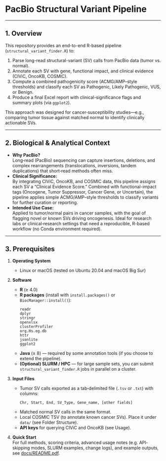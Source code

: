 # PacBio Structural Variant Pipeline

---

## 1. Overview
This repository provides an end-to-end R-based pipeline (`structural_variant_finder.R`) to:
1. Parse long-read structural-variant (SV) calls from PacBio data (tumor vs. normal).  
2. Annotate each SV with gene, functional impact, and clinical evidence (CIViC, OncoKB, COSMIC).  
3. Compute a combined pathogenicity score (ACMG/AMP–style thresholds) and classify each SV as Pathogenic, Likely Pathogenic, VUS, or Benign.  
4. Produce a final Excel report with clinical-significance flags and summary plots (via `ggplot2`).

This approach was designed for cancer‐susceptibility studies—e.g., comparing tumor tissue against matched normal to identify clinically actionable SVs.

---

## 2. Biological & Analytical Context
- **Why PacBio?**  
  Long‐read (PacBio) sequencing can capture insertions, deletions, and complex rearrangements (translocations, inversions, tandem duplications) that short‐read methods often miss.  
- **Clinical Significance:**  
  By integrating CIViC, OncoKB, and COSMIC data, this pipeline assigns each SV a “Clinical Evidence Score.” Combined with functional-impact tags (Oncogene, Tumor Suppressor, Cancer Gene, or Uncertain), the pipeline applies simple ACMG/AMP–style thresholds to classify variants for further curation or reporting.  
- **Intended Use Case:**  
  Applied to tumor/normal pairs in cancer samples, with the goal of flagging novel or known SVs driving oncogenesis. Ideal for research labs or clinical‐research settings that need a reproducible, R-based workflow (no Conda environment required).

---

## 3. Prerequisites

1. **Operating System**  
   - Linux or macOS (tested on Ubuntu 20.04 and macOS Big Sur)

2. **Software**  
   - **R** (≥ 4.0)  
   - **R packages** (install with `install.packages()` or `BiocManager::install()`):  
     ```
     readr
     dplyr
     stringr
     openxlsx
     clusterProfiler
     org.Hs.eg.db
     httr
     jsonlite
     ggplot2
     ```
   - **Java** (≥ 8) — required by some annotation tools (if you choose to extend the pipeline).  
   - **(Optional) SLURM / HPC** — for large sample sets, you can submit `structural_variant_finder.R` jobs in parallel on a cluster.

3. **Input Files**  
   - Tumor SV calls exported as a tab‐delimited file (`.tsv` or `.txt`) with columns:  
     ```
     Chr, Start, End, SV_Type, Gene_name, [other fields]
     ```
   - Matched normal SV calls in the same format.  
   - Local COSMIC TSV (to annotate known cancer SVs). Place it under `data/` (see Folder Structure).  
   - **API keys** for querying CIViC and OncoKB (see Usage).

4. **Quick Start**  
For full methods, scoring criteria, advanced usage notes (e.g. API‐skipping modes, SLURM examples, change logs), and example outputs, see [docs/README.pdf](docs/README.pdf).
